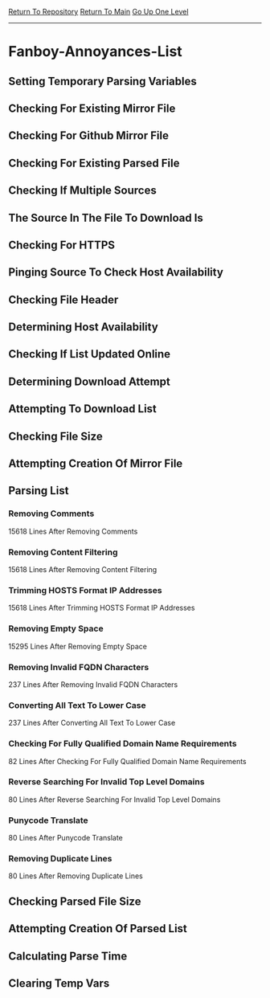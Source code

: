 [Return To Repository](https://github.com/bast69/piholeparser/)
[Return To Main](https://github.com/bast69/piholeparser/blob/master/RecentRunLogs/Mainlog.md)
[Go Up One Level](https://github.com/bast69/piholeparser/blob/master/RecentRunLogs/TopLevelScripts/30-Processing-External-Blacklists.md)
____________________________________
# Fanboy-Annoyances-List
## Setting Temporary Parsing Variables
## Checking For Existing Mirror File
## Checking For Github Mirror File
## Checking For Existing Parsed File
## Checking If Multiple Sources
## The Source In The File To Download Is
## Checking For HTTPS
## Pinging Source To Check Host Availability
## Checking File Header
## Determining Host Availability
## Checking If List Updated Online
## Determining Download Attempt
## Attempting To Download List
## Checking File Size
## Attempting Creation Of Mirror File
## Parsing List
### Removing Comments
15618 Lines After Removing Comments
### Removing Content Filtering
15618 Lines After Removing Content Filtering
### Trimming HOSTS Format IP Addresses
15618 Lines After Trimming HOSTS Format IP Addresses
### Removing Empty Space
15295 Lines After Removing Empty Space
### Removing Invalid FQDN Characters
237 Lines After Removing Invalid FQDN Characters
### Converting All Text To Lower Case
237 Lines After Converting All Text To Lower Case
### Checking For Fully Qualified Domain Name Requirements
82 Lines After Checking For Fully Qualified Domain Name Requirements
### Reverse Searching For Invalid Top Level Domains
80 Lines After Reverse Searching For Invalid Top Level Domains
### Punycode Translate
80 Lines After Punycode Translate
### Removing Duplicate Lines
80 Lines After Removing Duplicate Lines
## Checking Parsed File Size
## Attempting Creation Of Parsed List
## Calculating Parse Time
## Clearing Temp Vars
